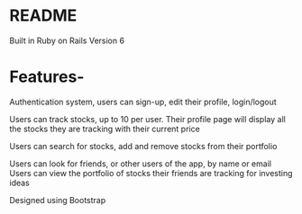 # README

Built in Ruby on Rails Version 6 

# Features-

Authentication system, users can sign-up, edit their profile, login/logout

Users can track stocks, up to 10 per user. Their profile page will display all the stocks they are tracking with their current price

Users can search for stocks, add and remove stocks from their portfolio

Users can look for friends, or other users of the app, by name or email Users can view the portfolio of stocks their friends are tracking for investing ideas

Designed using Bootstrap
